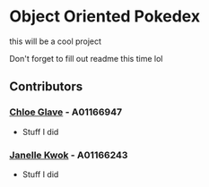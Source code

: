 # Object Oriented Pokedex

this will be a cool project

Don't forget to fill out readme this time lol

## Contributors
### [Chloe Glave](https://github.com/Cragzu) - A01166947
* Stuff I did

### [Janelle Kwok](https://github.com/Jkcadee) - A01166243
* Stuff I did
